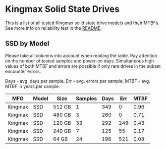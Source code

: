 Kingmax Solid State Drives
==========================

This is a list of all tested Kingmax solid state drive models and their MTBFs. See
more info on reliability test in the [README](https://github.com/linuxhw/SMART).

SSD by Model
------------

Please take all columns into account when reading the table. Pay attention on the
number of tested samples and power-on days. Simultaneous high values of both MTBF
and errors are possible if only rare drives in the subset encounter errors.

Days - avg. days per sample,
Err  - avg. errors per sample,
MTBF - avg. MTBF in years per sample.

| MFG       | Model              | Size   | Samples | Days  | Err   | MTBF |
|-----------|--------------------|--------|---------|-------|-------|------|
| Kingmax   | SSD                | 512 GB | 1       | 349   | 0     | 0.96   |
| Kingmax   | SSD                | 480 GB | 3       | 260   | 0     | 0.71   |
| Kingmax   | SSD                | 120 GB | 33      | 292   | 249   | 0.43   |
| Kingmax   | SSD                | 240 GB | 7       | 125   | 55    | 0.17   |
| Kingmax   | SSD                | 64 GB  | 24      | 196   | 521   | 0.08   |
